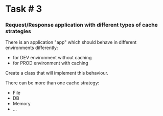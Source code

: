# Task # 3

### Request/Response application with different types of cache strategies

There is an application "app" which should behave in different environments differently:
 - for DEV environment without caching
 - for PROD environment with caching

Create a class that will implement this behaviour.

There can be more than one cache strategy:
 - File
 - DB
 - Memory
 - ...